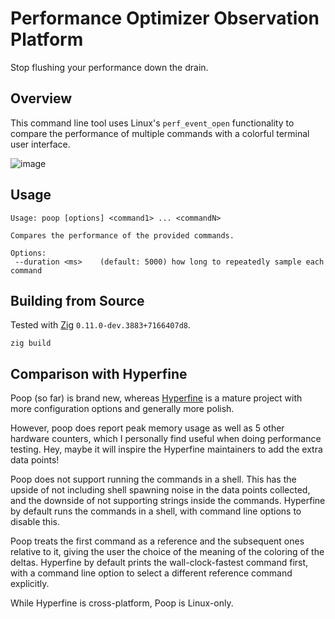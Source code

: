 # Performance Optimizer Observation Platform

Stop flushing your performance down the drain.

## Overview

This command line tool uses Linux's `perf_event_open` functionality to compare the performance of multiple commands
with a colorful terminal user interface.

![image](https://github.com/andrewrk/poop/assets/106511/6fc9d22b-f95b-46ce-8dc5-d5cecc77c226)

## Usage

```
Usage: poop [options] <command1> ... <commandN>

Compares the performance of the provided commands.

Options:
 --duration <ms>    (default: 5000) how long to repeatedly sample each command

```

## Building from Source

Tested with [Zig](https://ziglang.org/) `0.11.0-dev.3883+7166407d8`.

```
zig build
```

## Comparison with Hyperfine

Poop (so far) is brand new, whereas
[Hyperfine](https://github.com/sharkdp/hyperfine) is a mature project with more
configuration options and generally more polish.

However, poop does report peak memory usage as well as 5 other hardware
counters, which I personally find useful when doing performance testing. Hey,
maybe it will inspire the Hyperfine maintainers to add the extra data points!

Poop does not support running the commands in a shell. This has the upside of
not including shell spawning noise in the data points collected, and the
downside of not supporting strings inside the commands. Hyperfine by default
runs the commands in a shell, with command line options to disable this.

Poop treats the first command as a reference and the subsequent ones relative
to it, giving the user the choice of the meaning of the coloring of the deltas.
Hyperfine by default prints the wall-clock-fastest command first, with a command
line option to select a different reference command explicitly.

While Hyperfine is cross-platform, Poop is Linux-only.
